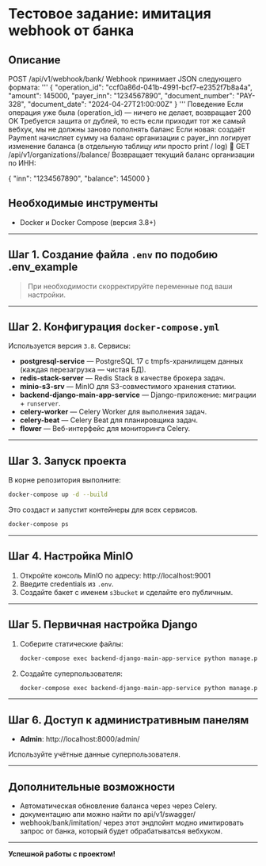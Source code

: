 # Тестовое задание: имитация webhook от банка

## Описание
POST /api/v1/webhook/bank/
Webhook принимает JSON следующего формата:
'''
{
  "operation_id": "ccf0a86d-041b-4991-bcf7-e2352f7b8a4a",
  "amount": 145000,
  "payer_inn": "1234567890",
  "document_number": "PAY-328",
  "document_date": "2024-04-27T21:00:00Z"
}
'''
Поведение
Если операция уже была (operation_id) — ничего не делает, возвращает 200 OK Требуется защита от дублей, то есть если приходит тот же самый вебхук, мы не должны заново пополнять баланс
Если новая:
создаёт Payment
начисляет сумму на баланс организации с payer_inn
логирует изменение баланса (в отдельную таблицу или просто print / log)
🧾 GET /api/v1/organizations/<inn>/balance/
Возвращает текущий баланс организации по ИНН:

{
  "inn": "1234567890",
  "balance": 145000
}

## Необходимые инструменты

- Docker и Docker Compose (версия 3.8+)

---

## Шаг 1. Создание файла `.env` по подобию .env_example

> При необходимости скорректируйте переменные под ваши настройки.

---

## Шаг 2. Конфигурация `docker-compose.yml`

Используется версия `3.8`. Сервисы:

- **postgresql-service** — PostgreSQL 17 с tmpfs-хранилищем данных (каждая перезагрузка — чистая БД).
- **redis-stack-server** — Redis Stack в качестве брокера задач.
- **minio-s3-srv** — MinIO для S3-совместимого хранения статики.
- **backend-django-main-app-service** — Django-приложение: миграции + `runserver`.
- **celery-worker** — Celery Worker для выполнения задач.
- **celery-beat** — Celery Beat для планировщика задач.
- **flower** — Веб-интерфейс для мониторинга Celery.

---

## Шаг 3. Запуск проекта

В корне репозитория выполните:

```bash
docker-compose up -d --build
```

Это создаст и запустит контейнеры для всех сервисов.

```bash
docker-compose ps
```

---

## Шаг 4. Настройка MinIO

1. Откройте консоль MinIO по адресу: http://localhost:9001
2. Введите credentials из `.env`.
3. Создайте бакет с именем `s3bucket` и сделайте его публичным.

---

## Шаг 5. Первичная настройка Django

1. Соберите статические файлы:

    ```bash
    docker-compose exec backend-django-main-app-service python manage.py collectstatic
    ```

2. Создайте суперпользователя:

    ```bash
    docker-compose exec backend-django-main-app-service python manage.py createsuperuser
    ```

---

## Шаг 6. Доступ к административным панелям

- **Admin**: http://localhost:8000/admin/

Используйте учётные данные суперпользователя.

---

## Дополнительные возможности

- Автоматическая обновление баланса через через Celery.
- документацию апи можно найти по api/v1/swagger/
- webhook/bank/imitation/ через этот эндпойнт модно имитировать запрос от банка, который будет обрабатыватсья вебхуком.

---

**Успешной работы с проектом!**

